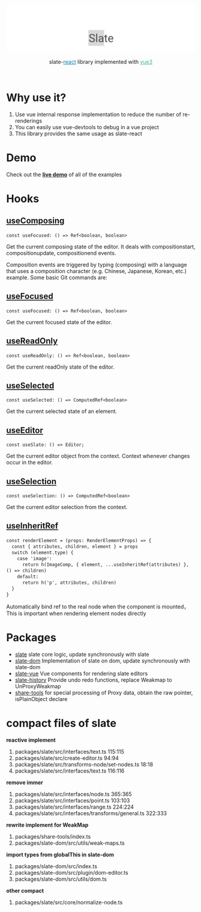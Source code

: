 [<img src="https://raw.githubusercontent.com/ianstormtaylor/slate/main/docs/images/banner.png" />](https://github.com/ianstormtaylor/slate/raw/main/docs/images/banner.png)

<p align="center">
  slate-<a style="color: #087ea4" href="https://react.dev/">react</a> library implemented with <a style="color: #42b883" href="https://vuejs.org/">vue3</a>
</p>
<br/>

# Why use it?

1. Use vue internal response implementation to reduce the number of re-renderings
2. You can easily use vue-devtools to debug in a vue project
3. This library provides the same usage as slate-react

# Demo

Check out the [**live demo**](https://guan-erjia.github.io/slate-vue3/) of all of the examples

# Hooks

## [useComposing](https://github.com/Guan-Erjia/slate-vue3/blob/master/packages/slate-vue/src/hooks/use-composing.ts)

```
const useFocused: () => Ref<boolean, boolean>
```

Get the current composing state of the editor. It deals with compositionstart, compositionupdate, compositionend events.

Composition events are triggered by typing (composing) with a language that uses a composition character (e.g. Chinese, Japanese, Korean, etc.) example.
Some basic Git commands are:

## [useFocused](https://github.com/Guan-Erjia/slate-vue3/blob/master/packages/slate-vue/src/hooks/use-focus.ts)

```
const useFocused: () => Ref<boolean, boolean>
```

Get the current focused state of the editor.

## [useReadOnly](https://github.com/Guan-Erjia/slate-vue3/blob/master/packages/slate-vue/src/hooks/use-read-only.ts)

```
const useReadOnly: () => Ref<boolean, boolean>
```

Get the current readOnly state of the editor.

## [useSelected](https://github.com/Guan-Erjia/slate-vue3/blob/master/packages/slate-vue/src/hooks/use-selected.ts)

```
const useSelected: () => ComputedRef<boolean>
```

Get the current selected state of an element.

## [useEditor](https://github.com/Guan-Erjia/slate-vue3/blob/master/packages/slate-vue/src/hooks/use-editor.ts)

```
const useSlate: () => Editor;
```

Get the current editor object from the context. Context whenever changes occur in the editor.

## [useSelection](https://github.com/Guan-Erjia/slate-vue3/blob/master/packages/slate-vue/src/hooks/use-selection.ts)

```
const useSelection: () => ComputedRef<boolean>
```

Get the current editor selection from the context.


## [useInheritRef](https://github.com/Guan-Erjia/slate-vue3/blob/master/packages/slate-vue/src/hooks/use-inherit-ref.ts)

```
const renderElement = (props: RenderElementProps) => {
  const { attributes, children, element } = props
  switch (element.type) {
    case 'image':
      return h(ImageComp, { element, ...useInheritRef(attributes) }, () => children)
    default:
      return h('p', attributes, children)
  }
}
```

Automatically bind ref to the real node when the component is mounted，This is important when rendering element nodes directly

# Packages

- [slate](https://github.com/Guan-Erjia/slate-vue3/tree/master/packages/slate)
  slate core logic, update synchronously with slate
- [slate-dom](https://github.com/Guan-Erjia/slate-vue3/tree/master/packages/slate-dom)
  Implementation of slate on dom, update synchronously with slate-dom
- [slate-vue](https://github.com/Guan-Erjia/slate-vue3/tree/master/packages/slate-vue)
  Vue components for rendering slate editors
- [slate-history](https://github.com/Guan-Erjia/slate-vue3/tree/master/packages/slate-history)
  Provide undo redo functions, replace Weakmap to UnProxyWeakmap
- [share-tools](https://github.com/Guan-Erjia/slate-vue3/tree/master/packages/share-tools)
  for special processing of Proxy data, obtain the raw pointer, isPlainObject declare

# compact files of slate

**reactive implement**

1. packages/slate/src/interfaces/text.ts 115:115
2. packages/slate/src/create-editor.ts 94:94
3. packages/slate/src/transforms-node/set-nodes.ts 18:18
4. packages/slate/src/interfaces/text.ts 116:116

**remove immer**

1. packages/slate/src/interfaces/node.ts 365:365
2. packages/slate/src/interfaces/point.ts 103:103
3. packages/slate/src/interfaces/range.ts 224:224
4. packages/slate/src/interfaces/transforms/general.ts 322:333

**rewrite implement for WeakMap**

1. packages/share-tools/index.ts
2. packages/slate-dom/src/utils/weak-maps.ts

**import types from globalThis in slate-dom**

1. packages/slate-dom/src/index.ts
2. packages/slate-dom/src/plugin/dom-editor.ts
3. packages/slate-dom/src/utils/dom.ts

**other compact**

1. packages/slate/src/core/normalize-node.ts
